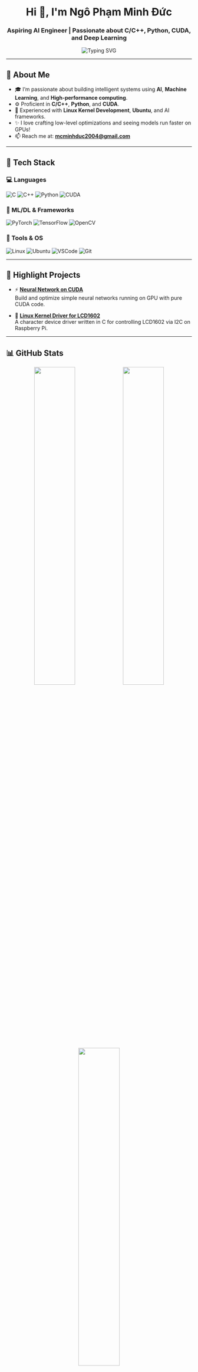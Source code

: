 <h1 align="center">Hi 👋, I'm Ngô Phạm Minh Đức</h1>
<h3 align="center">Aspiring AI Engineer | Passionate about C/C++, Python, CUDA, and Deep Learning</h3>

<p align="center">
  <img src="https://readme-typing-svg.demolab.com?font=Fira+Code&duration=3000&pause=1000&color=38B2AC&center=true&vCenter=true&width=500&lines=🚀+AI+Engineer+in+the+making;💻+C/C%2B%2B+%7C+Python+%7C+CUDA;🧠+Loves+Deep+Learning+%26+Optimization;🎯+Kernel+Driver+%7C+Neural+Networks+on+GPU" alt="Typing SVG" />
</p>

---

## 🧠 About Me

- 🎓 I’m passionate about building intelligent systems using **AI**, **Machine Learning**, and **High-performance computing**.  
- ⚙️ Proficient in **C/C++**, **Python**, and **CUDA**.
- 🐧 Experienced with **Linux Kernel Development**, **Ubuntu**, and AI frameworks.
- ✨ I love crafting low-level optimizations and seeing models run faster on GPUs!
- 📫 Reach me at: **mcminhduc2004@gmail.com**

---

## 🚀 Tech Stack

### 💻 Languages
![C](https://img.shields.io/badge/C-00599C?style=flat&logo=c&logoColor=white)
![C++](https://img.shields.io/badge/C++-00599C?style=flat&logo=c%2B%2B&logoColor=white)
![Python](https://img.shields.io/badge/Python-3776AB?style=flat&logo=python&logoColor=white)
![CUDA](https://img.shields.io/badge/CUDA-76B900?style=flat&logo=nvidia&logoColor=white)

### 🧠 ML/DL & Frameworks
![PyTorch](https://img.shields.io/badge/PyTorch-EE4C2C?style=flat&logo=pytorch&logoColor=white)
![TensorFlow](https://img.shields.io/badge/TensorFlow-FF6F00?style=flat&logo=tensorflow&logoColor=white)
![OpenCV](https://img.shields.io/badge/OpenCV-5C3EE8?style=flat&logo=opencv&logoColor=white)

### 🧰 Tools & OS
![Linux](https://img.shields.io/badge/Linux-FCC624?style=flat&logo=linux&logoColor=black)
![Ubuntu](https://img.shields.io/badge/Ubuntu-E95420?style=flat&logo=ubuntu&logoColor=white)
![VSCode](https://img.shields.io/badge/VSCode-007ACC?style=flat&logo=visual-studio-code&logoColor=white)
![Git](https://img.shields.io/badge/Git-F05032?style=flat&logo=git&logoColor=white)

---

## 📌 Highlight Projects

- ⚡️ [**Neural Network on CUDA**](https://github.com/NgoPhamMinhDuc/neural-net-cuda)  
  Build and optimize simple neural networks running on GPU with pure CUDA code.

- 🔧 [**Linux Kernel Driver for LCD1602**](https://github.com/NgoPhamMinhDuc/lcd1602-kernel-driver)  
  A character device driver written in C for controlling LCD1602 via I2C on Raspberry Pi.

---

## 📊 GitHub Stats

<p align="center">
  <img width="47%" src="https://github-readme-stats.vercel.app/api?username=NgoPhamMinhDuc&show_icons=true&theme=tokyonight" />
  <img width="47%" src="https://github-readme-streak-stats.herokuapp.com/?user=NgoPhamMinhDuc&theme=tokyonight" />
</p>

<p align="center">
  <img width="47%" src="https://github-readme-stats.vercel.app/api/top-langs/?username=NgoPhamMinhDuc&layout=compact&theme=tokyonight" />
</p>

---

## 🔗 Let's Connect

<p align="center">
  <a href="mailto:mcminhduc2004@gmail.com"><img src="https://img.shields.io/badge/Gmail-D14836?style=for-the-badge&logo=gmail&logoColor=white" /></a>
  <a href="https://linkedin.com/in/your-link-if-any"><img src="https://img.shields.io/badge/LinkedIn-0077B5?style=for-the-badge&logo=linkedin&logoColor=white" /></a>
  <a href="https://github.com/NgoPhamMinhDuc"><img src="https://img.shields.io/badge/GitHub-181717?style=for-the-badge&logo=github&logoColor=white" /></a>
</p>

---

<p align="center">
  <img src="https://capsule-render.vercel.app/api?type=waving&color=0:38B2AC,100:4299E1&height=120&section=footer"/>
</p>
